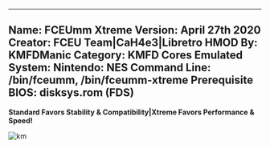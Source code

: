-----------------------
Name: FCEUmm Xtreme
Version: April 27th 2020
Creator: FCEU Team|CaH4e3|Libretro
HMOD By: KMFDManic
Category: KMFD Cores
Emulated System: Nintendo: NES
Command Line: /bin/fceumm, /bin/fceumm-xtreme
Prerequisite BIOS: disksys.rom (FDS)
-----------------------
**Standard Favors Stability & Compatibility|Xtreme Favors Performance & Speed!**

![km](https://i.imgur.com/lGGOJc7.png)
